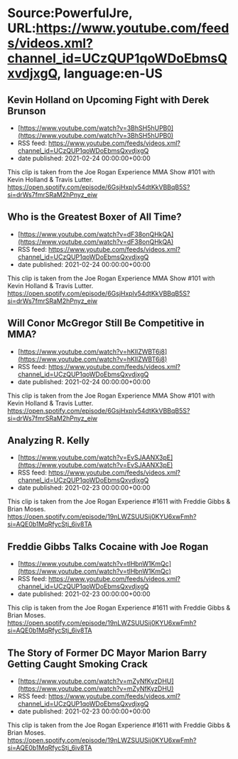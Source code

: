 # Source:PowerfulJre, URL:https://www.youtube.com/feeds/videos.xml?channel_id=UCzQUP1qoWDoEbmsQxvdjxgQ, language:en-US

## Kevin Holland on Upcoming Fight with Derek Brunson
 - [https://www.youtube.com/watch?v=3BhSH5hUPB0](https://www.youtube.com/watch?v=3BhSH5hUPB0)
 - RSS feed: https://www.youtube.com/feeds/videos.xml?channel_id=UCzQUP1qoWDoEbmsQxvdjxgQ
 - date published: 2021-02-24 00:00:00+00:00

This clip is taken from the Joe Rogan Experience MMA Show #101 with Kevin Holland & Travis Lutter. https://open.spotify.com/episode/6GsjHxplv54dtKkVBBqB5S?si=drWs7fmrSRaM2hPnyz_eiw

## Who is the Greatest Boxer of All Time?
 - [https://www.youtube.com/watch?v=dF38onQHkQA](https://www.youtube.com/watch?v=dF38onQHkQA)
 - RSS feed: https://www.youtube.com/feeds/videos.xml?channel_id=UCzQUP1qoWDoEbmsQxvdjxgQ
 - date published: 2021-02-24 00:00:00+00:00

This clip is taken from the Joe Rogan Experience MMA Show #101 with Kevin Holland & Travis Lutter. https://open.spotify.com/episode/6GsjHxplv54dtKkVBBqB5S?si=drWs7fmrSRaM2hPnyz_eiw

## Will Conor McGregor Still Be Competitive in MMA?
 - [https://www.youtube.com/watch?v=hKIlZWBT6j8](https://www.youtube.com/watch?v=hKIlZWBT6j8)
 - RSS feed: https://www.youtube.com/feeds/videos.xml?channel_id=UCzQUP1qoWDoEbmsQxvdjxgQ
 - date published: 2021-02-24 00:00:00+00:00

This clip is taken from the Joe Rogan Experience MMA Show #101 with Kevin Holland & Travis Lutter. https://open.spotify.com/episode/6GsjHxplv54dtKkVBBqB5S?si=drWs7fmrSRaM2hPnyz_eiw

## Analyzing R. Kelly
 - [https://www.youtube.com/watch?v=EvSJAANX3pE](https://www.youtube.com/watch?v=EvSJAANX3pE)
 - RSS feed: https://www.youtube.com/feeds/videos.xml?channel_id=UCzQUP1qoWDoEbmsQxvdjxgQ
 - date published: 2021-02-23 00:00:00+00:00

This clip is taken from the Joe Rogan Experience #1611 with Freddie Gibbs & Brian Moses. https://open.spotify.com/episode/19nLWZSUUSij0KYU6xwFmh?si=AQE0b1MqRfycStj_6iv8TA

## Freddie Gibbs Talks Cocaine with Joe Rogan
 - [https://www.youtube.com/watch?v=tlHbnW1KmQc](https://www.youtube.com/watch?v=tlHbnW1KmQc)
 - RSS feed: https://www.youtube.com/feeds/videos.xml?channel_id=UCzQUP1qoWDoEbmsQxvdjxgQ
 - date published: 2021-02-23 00:00:00+00:00

This clip is taken from the Joe Rogan Experience #1611 with Freddie Gibbs & Brian Moses. https://open.spotify.com/episode/19nLWZSUUSij0KYU6xwFmh?si=AQE0b1MqRfycStj_6iv8TA

## The Story of Former DC Mayor Marion Barry Getting Caught Smoking Crack
 - [https://www.youtube.com/watch?v=mZyNfKyzDHU](https://www.youtube.com/watch?v=mZyNfKyzDHU)
 - RSS feed: https://www.youtube.com/feeds/videos.xml?channel_id=UCzQUP1qoWDoEbmsQxvdjxgQ
 - date published: 2021-02-23 00:00:00+00:00

This clip is taken from the Joe Rogan Experience #1611 with Freddie Gibbs & Brian Moses. https://open.spotify.com/episode/19nLWZSUUSij0KYU6xwFmh?si=AQE0b1MqRfycStj_6iv8TA

